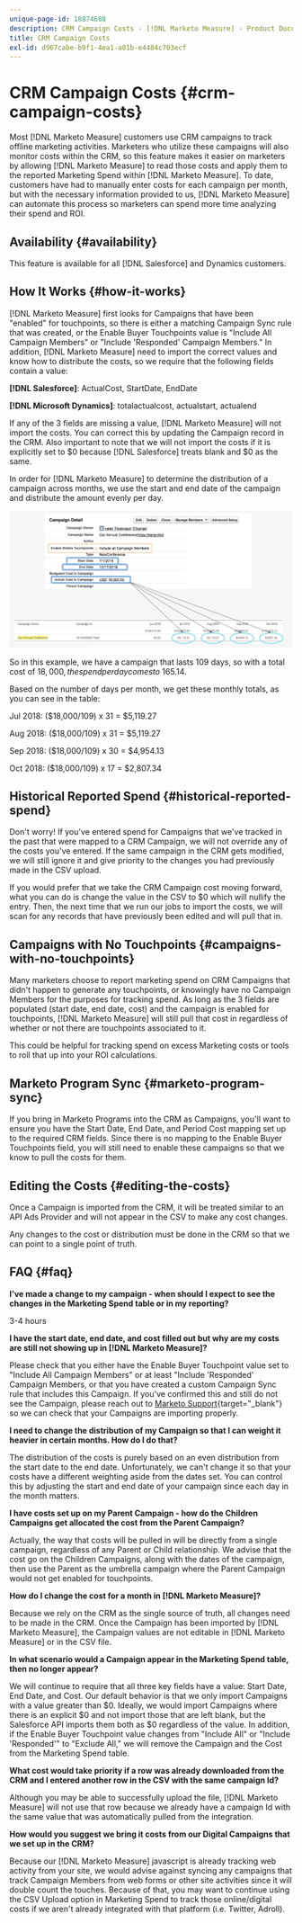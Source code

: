 ```yaml
---
unique-page-id: 18874688
description: CRM Campaign Costs - [!DNL Marketo Measure] - Product Documentation
title: CRM Campaign Costs
exl-id: d967cabe-b9f1-4ea1-a81b-e4484c703ecf
---
```

# CRM Campaign Costs {#crm-campaign-costs}

Most [!DNL Marketo Measure] customers use CRM campaigns to track offline marketing activities. Marketers who utilize these campaigns will also monitor costs within the CRM, so this feature makes it easier on marketers by allowing [!DNL Marketo Measure] to read those costs and apply them to the reported Marketing Spend within [!DNL Marketo Measure]. To date, customers have had to manually enter costs for each campaign per month, but with the necessary information provided to us, [!DNL Marketo Measure] can automate this process so marketers can spend more time analyzing their spend and ROI.

## Availability {#availability}

This feature is available for all [!DNL Salesforce] and Dynamics customers.

## How It Works {#how-it-works}

[!DNL Marketo Measure] first looks for Campaigns that have been "enabled" for touchpoints, so there is either a matching Campaign Sync rule that was created, or the Enable Buyer Touchpoints value is "Include All Campaign Members" or "Include 'Responded' Campaign Members." In addition, [!DNL Marketo Measure] need to import the correct values and know how to distribute the costs, so we require that the following fields contain a value:

**[!DNL Salesforce]**: ActualCost, StartDate, EndDate

**[!DNL Microsoft Dynamics]**: totalactualcost, actualstart, actualend

If any of the 3 fields are missing a value, [!DNL Marketo Measure] will not import the costs. You can correct this by updating the Campaign record in the CRM. Also important to note that we will not import the costs if it is explicitly set to $0 because [!DNL Salesforce] treats blank and $0 as the same.

In order for [!DNL Marketo Measure] to determine the distribution of a campaign across months, we use the start and end date of the campaign and distribute the amount evenly per day.

![](assets/1.jpg)

So in this example, we have a campaign that lasts 109 days, so with a total cost of $18,000, the spend per day comes to ~$165.14.

Based on the number of days per month, we get these monthly totals, as you can see in the table:

Jul 2018: ($18,000/109) x 31 = $5,119.27

Aug 2018: ($18,000/109) x 31 = $5,119.27

Sep 2018: ($18,000/109) x 30 = $4,954.13

Oct 2018: ($18,000/109) x 17 = $2,807.34

## Historical Reported Spend {#historical-reported-spend}

Don't worry! If you've entered spend for Campaigns that we've tracked in the past that were mapped to a CRM Campaign, we will not override any of the costs you've entered. If the same campaign in the CRM gets modified, we will still ignore it and give priority to the changes you had previously made in the CSV upload.

If you would prefer that we take the CRM Campaign cost moving forward, what you can do is change the value in the CSV to $0 which will nullify the entry. Then, the next time that we run our jobs to import the costs, we will scan for any records that have previously been edited and will pull that in.

## Campaigns with No Touchpoints {#campaigns-with-no-touchpoints}

Many marketers choose to report marketing spend on CRM Campaigns that didn't happen to generate any touchpoints, or knowingly have no Campaign Members for the purposes for tracking spend. As long as the 3 fields are populated (start date, end date, cost) and the campaign is enabled for touchpoints, [!DNL Marketo Measure] will still pull that cost in regardless of whether or not there are touchpoints associated to it.

This could be helpful for tracking spend on excess Marketing costs or tools to roll that up into your ROI calculations.

## Marketo Program Sync {#marketo-program-sync}

If you bring in Marketo Programs into the CRM as Campaigns, you'll want to ensure you have the Start Date, End Date, and Period Cost mapping set up to the required CRM fields. Since there is no mapping to the Enable Buyer Touchpoints field, you will still need to enable these campaigns so that we know to pull the costs for them.

## Editing the Costs {#editing-the-costs}

Once a Campaign is imported from the CRM, it will be treated similar to an API Ads Provider and will not appear in the CSV to make any cost changes.

Any changes to the cost or distribution must be done in the CRM so that we can point to a single point of truth.

## FAQ {#faq}

**I've made a change to my campaign - when should I expect to see the changes in the Marketing Spend table or in my reporting?**

3-4 hours

**I have the start date, end date, and cost filled out but why are my costs are still not showing up in [!DNL Marketo Measure]?**

Please check that you either have the Enable Buyer Touchpoint value set to "Include All Campaign Members" or at least "Include 'Responded' Campaign Members, or that you have created a custom Campaign Sync rule that includes this Campaign. If you've confirmed this and still do not see the Campaign, please reach out to [Marketo Support](https://nation.marketo.com/t5/support/ct-p/Support){target="_blank"} so we can check that your Campaigns are importing properly.

**I need to change the distribution of my Campaign so that I can weight it heavier in certain months. How do I do that?**

The distribution of the costs is purely based on an even distribution from the start date to the end date. Unfortunately, we can't change it so that your costs have a different weighting aside from the dates set. You can control this by adjusting the start and end date of your campaign since each day in the month matters.

**I have costs set up on my Parent Campaign - how do the Children Campaigns get allocated the cost from the Parent Campaign?**

Actually, the way that costs will be pulled in will be directly from a single campaign, regardless of any Parent or Child relationship. We advise that the cost go on the Children Campaigns, along with the dates of the campaign, then use the Parent as the umbrella campaign where the Parent Campaign would not get enabled for touchpoints.

**How do I change the cost for a month in [!DNL Marketo Measure]?**

Because we rely on the CRM as the single source of truth, all changes need to be made in the CRM. Once the Campaign has been imported by [!DNL Marketo Measure], the Campaign values are not editable in [!DNL Marketo Measure] or in the CSV file.

**In what scenario would a Campaign appear in the Marketing Spend table, then no longer appear?**

We will continue to require that all three key fields have a value: Start Date, End Date, and Cost. Our default behavior is that we only import Campaigns with a value greater than $0. Ideally, we would import Campaigns where there is an explicit $0 and not import those that are left blank, but the Salesforce API imports them both as $0 regardless of the value. In addition, if the Enable Buyer Touchpoint value changes from "Include All" or "Include 'Responded'" to "Exclude All," we will remove the Campaign and the Cost from the Marketing Spend table.

**What cost would take priority if a row was already downloaded from the CRM and I entered another row in the CSV with the same campaign Id?**

Although you may be able to successfully upload the file, [!DNL Marketo Measure] will not use that row because we already have a campaign Id with the same value that was automatically pulled from the integration.

**How would you suggest we bring it costs from our Digital Campaigns that we set up in the CRM?**

Because our [!DNL Marketo Measure] javascript is already tracking web activity from your site, we would advise against syncing any campaigns that track Campaign Members from web forms or other site activities since it will double count the touches. Because of that, you may want to continue using the CSV Upload option in Marketing Spend to track those online/digital costs if we aren't already integrated with that platform (i.e. Twitter, Adroll).
